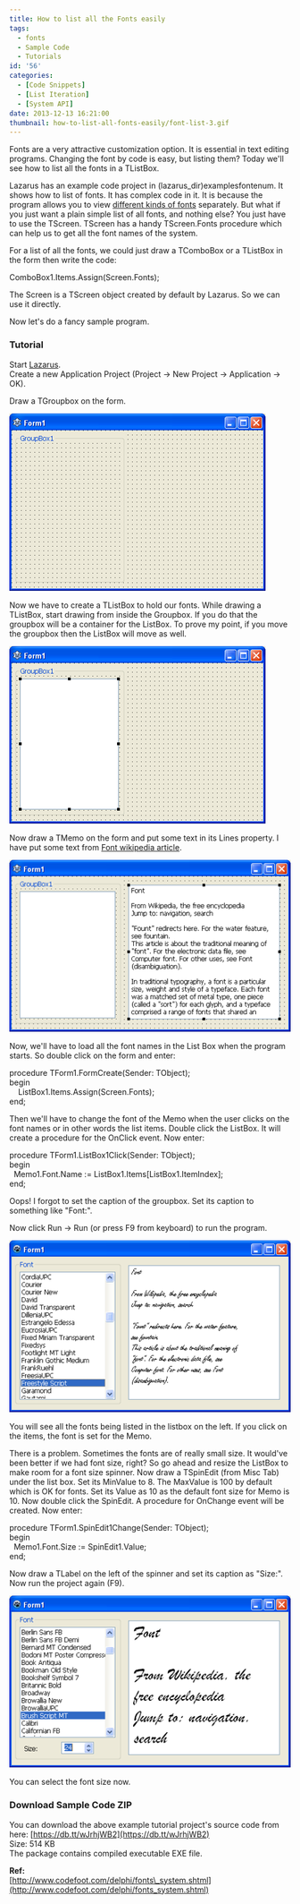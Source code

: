 ```yaml
---
title: How to list all the Fonts easily
tags:
  - fonts
  - Sample Code
  - Tutorials
id: '56'
categories:
  - [Code Snippets]
  - [List Iteration]
  - [System API]
date: 2013-12-13 16:21:00
thumbnail: how-to-list-all-fonts-easily/font-list-3.gif
---
```


Fonts are a very attractive customization option. It is essential in text editing programs. Changing the font by code is easy, but listing them? Today we'll see how to list all the fonts in a TListBox.
<!-- more -->
  
  
Lazarus has an example code project in (lazarus\_dir)examplesfontenum. It shows how to list of fonts. It has complex code in it. It is because the program allows you to view [different kinds of fonts](http://forum.lazarus.freepascal.org/index.php?topic=20193.0) separately. But what if you just want a plain simple list of all fonts, and nothing else? You just have to use the TScreen. TScreen has a handy TScreen.Fonts procedure which can help us to get all the font names of the system.  
  
For a list of all the fonts, we could just draw a TComboBox or a TListBox in the form then write the code:  

ComboBox1.Items.Assign(Screen.Fonts);

  
The Screen is a TScreen object created by default by Lazarus. So we can use it directly.  
  
Now let's do a fancy sample program.  
  

### Tutorial

  
Start [Lazarus](http://www.lazarus.freepascal.org/).  
Create a new Application Project (Project -> New Project -> Application -> OK).  
  
Draw a TGroupbox on the form.  

![Lazarus font list groupbox](how-to-list-all-fonts-easily/lazarus-font-list-1.gif "Lazarus font list groupbox")

  
Now we have to create a TListBox to hold our fonts. While drawing a TListBox, start drawing from inside the Groupbox. If you do that the groupbox will be a container for the ListBox. To prove my point, if you move the groupbox then the ListBox will move as well.  
  

![Lazarus font list listbox](how-to-list-all-fonts-easily/lazarus-font-list-2.gif "Lazarus font list listbox")

  
Now draw a TMemo on the form and put some text in its Lines property. I have put some text from [Font wikipedia article](http://en.wikipedia.org/wiki/Font).  
  

![Lazarus font list memo](how-to-list-all-fonts-easily/lazarus-font-list-3.gif "Lazarus font list memo")

  
Now, we'll have to load all the font names in the List Box when the program starts. So double click on the form and enter:  
  

procedure TForm1.FormCreate(Sender: TObject);  
begin  
    ListBox1.Items.Assign(Screen.Fonts);  
end;

  
Then we'll have to change the font of the Memo when the user clicks on the font names or in other words the list items. Double click the ListBox. It will create a procedure for the OnClick event. Now enter:  
  

procedure TForm1.ListBox1Click(Sender: TObject);  
begin  
  Memo1.Font.Name := ListBox1.Items\[ListBox1.ItemIndex\];  
end;

  
Oops! I forgot to set the caption of the groupbox. Set its caption to something like "Font:".  
  
Now click Run -> Run (or press F9 from keyboard) to run the program.  
  

![Lazarus font list demo screenshot sample code](how-to-list-all-fonts-easily/lazarus-font-list-4.gif "Lazarus font list demo screenshot sample code")

  
You will see all the fonts being listed in the listbox on the left. If you click on the items, the font is set for the Memo.  
  
There is a problem. Sometimes the fonts are of really small size. It would've been better if we had font size, right? So go ahead and resize the ListBox to make room for a font size spinner. Now draw a TSpinEdit (from Misc Tab) under the list box. Set its MinValue to 8. The MaxValue is 100 by default which is OK for fonts. Set its Value as 10 as the default font size for Memo is 10. Now double click the SpinEdit. A procedure for OnChange event will be created. Now enter:  
  

procedure TForm1.SpinEdit1Change(Sender: TObject);  
begin  
  Memo1.Font.Size := SpinEdit1.Value;  
end;

  
Now draw a TLabel on the left of the spinner and set its caption as "Size:". Now run the project again (F9).  
  

![Lazarus font list demo screenshot sample code](how-to-list-all-fonts-easily/lazarus-font-list-5.gif "Lazarus font list demo screenshot sample code")

  
You can select the font size now.  
  
  

### Download Sample Code ZIP

You can download the above example tutorial project's source code from here: [https://db.tt/wJrhjWB2](https://db.tt/wJrhjWB2)  
Size: 514 KB  
The package contains compiled executable EXE file.  
  
**Ref:**  
[http://www.codefoot.com/delphi/fonts\_system.shtml](http://www.codefoot.com/delphi/fonts_system.shtml)